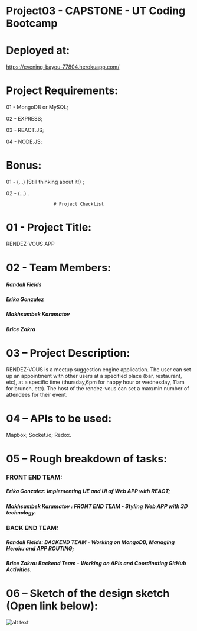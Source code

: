 
# Project03 - CAPSTONE - UT Coding Bootcamp




# Deployed at: 

https://evening-bayou-77804.herokuapp.com/




# Project Requirements:


 01 - MongoDB or MySQL;

 02 - EXPRESS;

 03 - REACT.JS;

 04 - NODE.JS;







# Bonus:


 01 - (...) (Still thinking about it!) ;

 02 - (...) .





                      # Project Checklist



# 01 - Project Title: 

RENDEZ-VOUS APP


# 02 - Team Members:

##### Randall Fields
##### Erika Gonzalez
##### Makhsumbek Karamatov
##### Brice Zakra


# 03 – Project Description:

RENDEZ-VOUS is a meetup suggestion engine application. The user can set up an appointment with other users at a specified place (bar, restaurant, etc), at a specific time (thursday,6pm for happy hour or wednesday, 11am for brunch, etc). The host of the rendez-vous can set a max/min number of attendees for their event.



# 04 – APIs to be used:

Mapbox; 
Socket.io;
Redox.



# 05 – Rough breakdown of tasks:

### FRONT END TEAM:

##### Erika Gonzalez: Implementing UE and UI of Web APP with REACT;
##### Makhsumbek Karamatov : FRONT END TEAM - Styling Web APP with 3D technology.

### BACK END TEAM:

##### Randall Fields: BACKEND TEAM - Working on MongoDB, Managing Heroku and APP ROUTING;
##### Brice Zakra: Backend Team - Working on APIs and Coordinating GitHub Activities.



# 06 – Sketch of the design sketch (Open link below):

![alt text](...)








